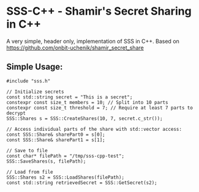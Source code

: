 # SSS-C++ - Shamir's Secret Sharing in C++
A very simple, header only, implementation of SSS in C++. Based on https://github.com/onbit-uchenik/shamir_secret_share

## Simple Usage:
```
#include "sss.h"

// Initialize secrets
const std::string secret = "This is a secret";
constexpr const size_t members = 10; // Split into 10 parts
constexpr const size_t threshold = 7; // Require at least 7 parts to decrypt
SSS::Shares s = SSS::CreateShares(10, 7, secret.c_str());

// Access individual parts of the share with std::vector access:
const SSS::Share& sharePart0 = s[0];
const SSS::Share& sharePart1 = s[1];

// Save to file
const char* filePath = "/tmp/sss-cpp-test";
SSS::SaveShares(s, filePath);

// Load from file
SSS::Shares s2 = SSS::LoadShares(filePath);
const std::string retrievedSecret = SSS::GetSecret(s2);
```
